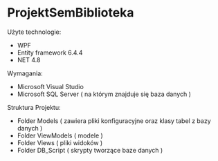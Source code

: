 # ProjektSemBiblioteka

Użyte technologie: 
 - WPF
 - Entity framework 6.4.4
 - NET 4.8 

Wymagania:
 - Microsoft Visual Studio 
 - Microsoft SQL Server ( na którym znajduje się baza danych )

Struktura Projektu:
 - Folder Models ( zawiera pliki konfiguracyjne oraz klasy tabel z bazy danych )
 - Folder ViewModels ( modele )
 - Folder Views ( pliki widoków )
 - Folder DB_Script ( skrypty tworzące baze danych )
